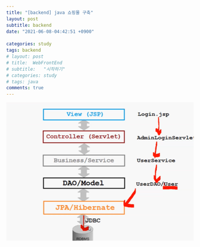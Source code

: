 ```yaml
---
title: "[backend] java 쇼핑몰 구축"
layout: post
subtitle: backend
date: "2021-06-08-04:42:51 +0900"

categories: study
tags: backend
# layout: post
# title:  WebFrontEnd
# subtitle:   "시작하기"
# categories: study
# tags: java
comments: true
---
```



![20210608_215255](/assets/20210608_215255.png)
